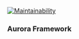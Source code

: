 [![Maintainability](https://api.codeclimate.com/v1/badges/ce3ff6165f666fbe3770/maintainability)](https://codeclimate.com/repos/5c48878eee7eb40258013db7/maintainability)

### Aurora Framework
